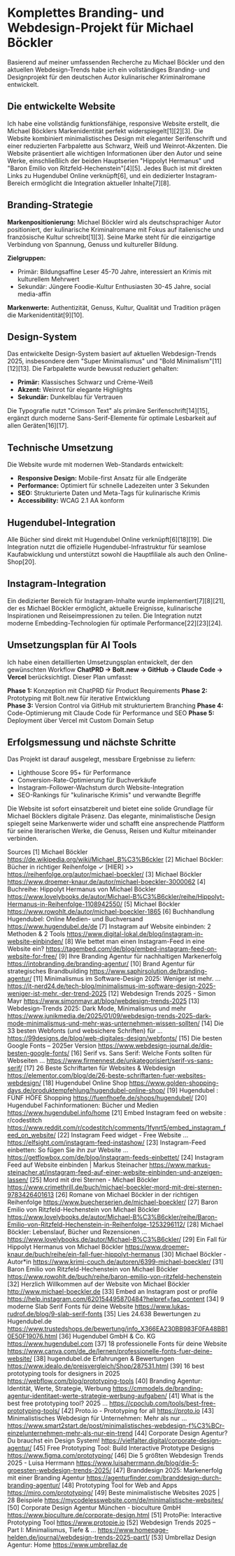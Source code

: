 # Komplettes Branding- und Webdesign-Projekt für Michael Böckler

Basierend auf meiner umfassenden Recherche zu Michael Böckler und den aktuellen Webdesign-Trends habe ich ein vollständiges Branding- und Designprojekt für den deutschen Autor kulinarischer Kriminalromane entwickelt.

## Die entwickelte Website

Ich habe eine vollständig funktionsfähige, responsive Website erstellt, die Michael Böcklers Markenidentität perfekt widerspiegelt[1][2][3]. Die Website kombiniert minimalistisches Design mit eleganter Serifenschrift und einer reduzierten Farbpalette aus Schwarz, Weiß und Weinrot-Akzenten.
Die Website präsentiert alle wichtigen Informationen über den Autor und seine Werke, einschließlich der beiden Hauptserien "Hippolyt Hermanus" und "Baron Emilio von Ritzfeld-Hechenstein"[4][5]. Jedes Buch ist mit direkten Links zu Hugendubel Online verknüpft[6], und ein dedizierter Instagram-Bereich ermöglicht die Integration aktueller Inhalte[7][8].

## Branding-Strategie

**Markenpositionierung:** Michael Böckler wird als deutschsprachiger Autor positioniert, der kulinarische Kriminalromane mit Fokus auf italienische und französische Kultur schreibt[1][3]. Seine Marke steht für die einzigartige Verbindung von Spannung, Genuss und kultureller Bildung.

**Zielgruppen:**
- Primär: Bildungsaffine Leser 45-70 Jahre, interessiert an Krimis mit kulturellem Mehrwert
- Sekundär: Jüngere Foodie-Kultur Enthusiasten 30-45 Jahre, social media-affin

**Markenwerte:** Authentizität, Genuss, Kultur, Qualität und Tradition prägen die Markenidentität[9][10].

## Design-System
Das entwickelte Design-System basiert auf aktuellen Webdesign-Trends 2025, insbesondere dem "Super Minimalismus" und "Bold Minimalism"[11][12][13]. Die Farbpalette wurde bewusst reduziert gehalten:

- **Primär:** Klassisches Schwarz und Crème-Weiß
- **Akzent:** Weinrot für elegante Highlights  
- **Sekundär:** Dunkelblau für Vertrauen

Die Typografie nutzt "Crimson Text" als primäre Serifenschrift[14][15], ergänzt durch moderne Sans-Serif-Elemente für optimale Lesbarkeit auf allen Geräten[16][17].

## Technische Umsetzung

Die Website wurde mit modernen Web-Standards entwickelt:
- **Responsive Design:** Mobile-first Ansatz für alle Endgeräte
- **Performance:** Optimiert für schnelle Ladezeiten unter 3 Sekunden
- **SEO:** Strukturierte Daten und Meta-Tags für kulinarische Krimis
- **Accessibility:** WCAG 2.1 AA konform

## Hugendubel-Integration

Alle Bücher sind direkt mit Hugendubel Online verknüpft[6][18][19]. Die Integration nutzt die offizielle Hugendubel-Infrastruktur für seamlose Kaufabwicklung und unterstützt sowohl die Hauptfiliale als auch den Online-Shop[20].

## Instagram-Integration  

Ein dedizierter Bereich für Instagram-Inhalte wurde implementiert[7][8][21], der es Michael Böckler ermöglicht, aktuelle Ereignisse, kulinarische Inspirationen und Reiseimpressionen zu teilen. Die Integration nutzt moderne Embedding-Technologien für optimale Performance[22][23][24].

## Umsetzungsplan für AI Tools
Ich habe einen detaillierten Umsetzungsplan entwickelt, der den gewünschten Workflow **ChatPRD → Bolt.new → GitHub → Claude Code → Vercel** berücksichtigt. Dieser Plan umfasst:

**Phase 1:** Konzeption mit ChatPRD für Product Requirements
**Phase 2:** Prototyping mit Bolt.new für iterative Entwicklung  
**Phase 3:** Version Control via GitHub mit strukturiertem Branching
**Phase 4:** Code-Optimierung mit Claude Code für Performance und SEO
**Phase 5:** Deployment über Vercel mit Custom Domain Setup

## Erfolgsmessung und nächste Schritte

Das Projekt ist darauf ausgelegt, messbare Ergebnisse zu liefern:
- Lighthouse Score 95+ für Performance
- Conversion-Rate-Optimierung für Buchverkäufe
- Instagram-Follower-Wachstum durch Website-Integration
- SEO-Rankings für "kulinarische Krimis" und verwandte Begriffe

Die Website ist sofort einsatzbereit und bietet eine solide Grundlage für Michael Böcklers digitale Präsenz. Das elegante, minimalistische Design spiegelt seine Markenwerte wider und schafft eine ansprechende Plattform für seine literarischen Werke, die Genuss, Reisen und Kultur miteinander verbinden.

Sources
[1] Michael Böckler https://de.wikipedia.org/wiki/Michael_B%C3%B6ckler
[2] Michael Böckler: Bücher in richtiger Reihenfolge ✓ [HIER] >> https://reihenfolge.org/autor/michael-boeckler/
[3] Michael Böckler https://www.droemer-knaur.de/autor/michael-boeckler-3000062
[4] Buchreihe: Hippolyt Hermanus von Michael Böckler https://www.lovelybooks.de/autor/Michael-B%C3%B6ckler/reihe/Hippolyt-Hermanus-in-Reihenfolge-1108942550/
[5] Michael Böckler https://www.rowohlt.de/autor/michael-boeckler-1865
[6] Buchhandlung Hugendubel: Online Medien- und Buchversand https://www.hugendubel.de/de
[7] Instagram auf Website einbinden: 2 Methoden & 2 Tools https://www.digital-lokal.de/blog/instagram-in-website-einbinden/
[8] Wie bettet man einen Instagram-Feed in eine Website ein? https://tagembed.com/de/blog/embed-instagram-feed-on-website-for-free/
[9] Ihre Branding Agentur für nachhaltigen Markenerfolg https://intobranding.de/branding-agentur/
[10] Brand Agentur für strategisches Brandbuilding https://www.saphirsolution.de/branding-agentur/
[11] Minimalismus im Software-Design 2025: Weniger ist mehr. ... https://it-nerd24.de/tech-blog/minimalismus-im-software-design-2025-weniger-ist-mehr.-der-trend-2025
[12] Webdesign Trends 2025 - Simon Mayr https://www.simonmayr.at/blog/webdesign-trends-2025
[13] Webdesign-Trends 2025: Dark Mode, Minimalismus und mehr https://www.junikmedia.de/2025/01/09/webdesign-trends-2025-dark-mode-minimalismus-und-mehr-was-unternehmen-wissen-sollten/
[14] Die 33 besten Webfonts (und websichere Schriften) für ... https://99designs.de/blog/web-digitales-design/webfonts/
[15] Die besten Google Fonts – 2025er Version https://www.webdesign-journal.de/die-besten-google-fonts/
[16] Serif vs. Sans Serif: Welche Fonts sollten für Webseiten ... https://www.firmennest.de/unkategorisiert/serif-vs-sans-serif/
[17] 26 Beste Schriftarten für Websites & Webdesign https://elementor.com/blog/de/26-beste-schriftarten-fuer-websites-webdesign/
[18] Hugendubel Online Shop https://www.golden-shopping-days.de/produktempfehlung/hugendubel-online-shop/
[19] Hugendubel : FÜNF HÖFE Shopping https://fuenfhoefe.de/shops/hugendubel/
[20] Hugendubel Fachinformationen: Bücher und Medien https://www.hugendubel.info/home
[21] Embed Instagram feed on website : r/codestitch https://www.reddit.com/r/codestitch/comments/1fynrt5/embed_instagram_feed_on_website/
[22] Instagram Feed widget - Free Website ... https://elfsight.com/instagram-feed-instashow/
[23] Instagram-Feed einbetten: So fügen Sie ihn zur Website ... https://getflowbox.com/de/blog/instagram-feeds-einbettet/
[24] Instagram Feed auf Website einbinden | Markus Steinacher https://www.markus-steinacher.at/instagram-feed-auf-einer-website-einbinden-und-anzeigen-lassen/
[25] Mord mit drei Sternen - Michael Böckler https://www.crimethrill.de/buch/michael-boeckler-mord-mit-drei-sternen-9783426401613
[26] Romane von Michael Böckler in der richtigen Reihenfolge https://www.buecherserien.de/michael-boeckler/
[27] Baron Emilio von Ritzfeld-Hechenstein von Michael Böckler https://www.lovelybooks.de/autor/Michael-B%C3%B6ckler/reihe/Baron-Emilio-von-Ritzfeld-Hechenstein-in-Reihenfolge-1253296112/
[28] Michael Böckler: Lebenslauf, Bücher und Rezensionen ... https://www.lovelybooks.de/autor/Michael-B%C3%B6ckler/
[29] Ein Fall für Hippolyt Hermanus von Michael Böckler https://www.droemer-knaur.de/buch/reihe/ein-fall-fuer-hippolyt-hermanus
[30] Michael Böckler - Autor*in https://www.krimi-couch.de/autoren/6399-michael-boeckler/
[31] Baron Emilio von Ritzfeld-Hechenstein von Michael Böckler https://www.rowohlt.de/buch/reihe/baron-emilio-von-ritzfeld-hechenstein
[32] Herzlich Willkommen auf der Website von Michael Böckler http://www.michael-boeckler.de
[33] Embed an Instagram post or profile https://help.instagram.com/620154495870484?helpref=faq_content
[34] 9 moderne Slab Serif Fonts für deine Website https://www.lukas-rudrof.de/blog/9-slab-serif-fonts
[35] Lies 24.638 Bewertungen zu Hugendubel.de https://www.trustedshops.de/bewertung/info_X366EA230BB983F0FA48BB10E50F19076.html
[36] Hugendubel GmbH & Co. KG https://www.hugendubel.com
[37] 18 professionelle Fonts für deine Website https://www.canva.com/de_de/lernen/professionelle-fonts-fuer-deine-website/
[38] hugendubel.de Erfahrungen & Bewertungen https://www.idealo.de/preisvergleich/Shop/287531.html
[39] 16 best prototyping tools for designers in 2025 https://webflow.com/blog/prototyping-tools
[40] Branding Agentur: Identität, Werte, Strategie, Werbung https://cmmodels.de/branding-agentur-identitaet-werte-strategie-werbung-aufgaben/
[41] What is the best free prototyping tool? 2025 ... https://cpoclub.com/tools/best-free-prototyping-tools/
[42] Proto.io - Prototyping for all https://proto.io
[43] Minimalistisches Webdesign für Unternehmen: Mehr als nur ... https://www.smart2start.de/post/minimalistisches-webdesign-f%C3%BCr-einzelunternehmen-mehr-als-nur-ein-trend
[44] Corporate Design Agentur? Du brauchst ein Design System! https://vielfalter.digital/corporate-design-agentur/
[45] Free Prototyping Tool: Build Interactive Prototype Designs https://www.figma.com/prototyping/
[46] Die 5 größten Webdesign Trends 2025 - Luisa Herrmann https://www.luisaherrmann.de/blog/die-5-groessten-webdesign-trends-2025/
[47] Branddesign 2025: Markenerfolg mit einer Branding Agentur https://agenturfinder.com/branddesign-durch-branding-agentur/
[48] Prototyping Tool for Web and Apps https://miro.com/prototyping/
[49] Beste minimalistische Websites 2025 | 28 Beispiele https://mycodelesswebsite.com/de/minimalistische-websites/
[50] Corporate Design Agentur München - bioculture GmbH https://www.bioculture.de/corporate-design.html
[51] ProtoPie: Interactive Prototyping Tool https://www.protopie.io
[52] Webdesign Trends 2025 – Part I: Minimalismus, Tiefe & ... https://www.homepage-helden.de/journal/webdesign-trends-2025-part1/
[53] Umbrellaz Design Agentur: Home https://www.umbrellaz.de
